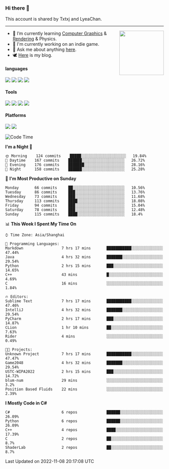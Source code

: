 ### Hi there 👋

This account is shared by Txtxj and LyeaChan.

---

<img align="right" height="141" src="https://github-readme-stats.vercel.app/api?username=txtxj&theme=tokyonight&show_icons=true&count_private=true">

- 🌱 I’m currently learning [Computer Graphics](https://github.com/txtxj/GAMES101) & [Rendering](https://github.com/txtxj/GAMES202) & Physics.
- 🐶 I'm currently working on an indie game.
- 💬 Ask me about anything [here](https://github.com/txtxj/txtxj/issues).
- 🕊️ [Here](https://txtxj.top) is my blog.

#### languages

![](https://img.shields.io/badge/C++-00599C?logo=cplusplus&logoColor=fff)
![](https://img.shields.io/badge/Python-3e74a2?logo=python&logoColor=fff)
![](https://img.shields.io/badge/C%23-239120?logo=csharp&logoColor=fff)
![](https://img.shields.io/badge/C-A8B9CC?logo=c&logoColor=555)


#### Tools

![](https://img.shields.io/badge/JetBrains-000000?logo=jetbrains&logoColor=fff)
![](https://img.shields.io/badge/Unity-FFFFFF?logo=unity&logoColor=000)
![](https://img.shields.io/badge/SublimeText_3-FF9800?logo=sublimetext&logoColor=fff)
![](https://img.shields.io/badge/Blender-F5792A?logo=blender&logoColor=fff)


#### Platforms

![](https://img.shields.io/badge/Windows_10-0078D6?logo=windows&logoColor=fff)
![](https://img.shields.io/badge/Ubuntu_20.04-E95420?logo=ubuntu&logoColor=fff)


<!--START_SECTION:waka-->
![Code Time](http://img.shields.io/badge/Code%20Time-484%20hrs%2029%20mins-blue)

**I'm a Night 🦉** 

```text
🌞 Morning    124 commits    █████░░░░░░░░░░░░░░░░░░░░   19.84% 
🌆 Daytime    167 commits    ██████░░░░░░░░░░░░░░░░░░░   26.72% 
🌃 Evening    176 commits    ███████░░░░░░░░░░░░░░░░░░   28.16% 
🌙 Night      158 commits    ██████░░░░░░░░░░░░░░░░░░░   25.28%

```
📅 **I'm Most Productive on Sunday** 

```text
Monday       66 commits     ██░░░░░░░░░░░░░░░░░░░░░░░   10.56% 
Tuesday      86 commits     ███░░░░░░░░░░░░░░░░░░░░░░   13.76% 
Wednesday    73 commits     ███░░░░░░░░░░░░░░░░░░░░░░   11.68% 
Thursday     113 commits    ████░░░░░░░░░░░░░░░░░░░░░   18.08% 
Friday       94 commits     ███░░░░░░░░░░░░░░░░░░░░░░   15.04% 
Saturday     78 commits     ███░░░░░░░░░░░░░░░░░░░░░░   12.48% 
Sunday       115 commits    ████░░░░░░░░░░░░░░░░░░░░░   18.4%

```


📊 **This Week I Spent My Time On** 

```text
⌚︎ Time Zone: Asia/Shanghai

💬 Programming Languages: 
Markdown                 7 hrs 17 mins       ███████████░░░░░░░░░░░░░░   47.44% 
Java                     4 hrs 32 mins       ███████░░░░░░░░░░░░░░░░░░   29.54% 
Python                   2 hrs 15 mins       ███░░░░░░░░░░░░░░░░░░░░░░   14.65% 
C++                      43 mins             █░░░░░░░░░░░░░░░░░░░░░░░░   4.69% 
C                        16 mins             ░░░░░░░░░░░░░░░░░░░░░░░░░   1.84%

🔥 Editors: 
Sublime Text             7 hrs 17 mins       ███████████░░░░░░░░░░░░░░   47.46% 
IntelliJ                 4 hrs 32 mins       ███████░░░░░░░░░░░░░░░░░░   29.54% 
PyCharm                  2 hrs 17 mins       ███░░░░░░░░░░░░░░░░░░░░░░   14.87% 
CLion                    1 hr 10 mins        ██░░░░░░░░░░░░░░░░░░░░░░░   7.63% 
Rider                    4 mins              ░░░░░░░░░░░░░░░░░░░░░░░░░   0.49%

🐱‍💻 Projects: 
Unknown Project          7 hrs 17 mins       ███████████░░░░░░░░░░░░░░   47.47% 
Game2048                 4 hrs 32 mins       ███████░░░░░░░░░░░░░░░░░░   29.54% 
USTC-WIPA2022            2 hrs 15 mins       ███░░░░░░░░░░░░░░░░░░░░░░   14.72% 
blum-num                 29 mins             ░░░░░░░░░░░░░░░░░░░░░░░░░   3.2% 
Position Based Fluids    22 mins             ░░░░░░░░░░░░░░░░░░░░░░░░░   2.39%

```

**I Mostly Code in C#** 

```text
C#                       6 repos             ██████░░░░░░░░░░░░░░░░░░░   26.09% 
Python                   6 repos             ██████░░░░░░░░░░░░░░░░░░░   26.09% 
C++                      4 repos             ████░░░░░░░░░░░░░░░░░░░░░   17.39% 
C                        2 repos             ██░░░░░░░░░░░░░░░░░░░░░░░   8.7% 
ShaderLab                2 repos             ██░░░░░░░░░░░░░░░░░░░░░░░   8.7%

```



 Last Updated on 2022-11-08 20:17:08 UTC
<!--END_SECTION:waka-->
